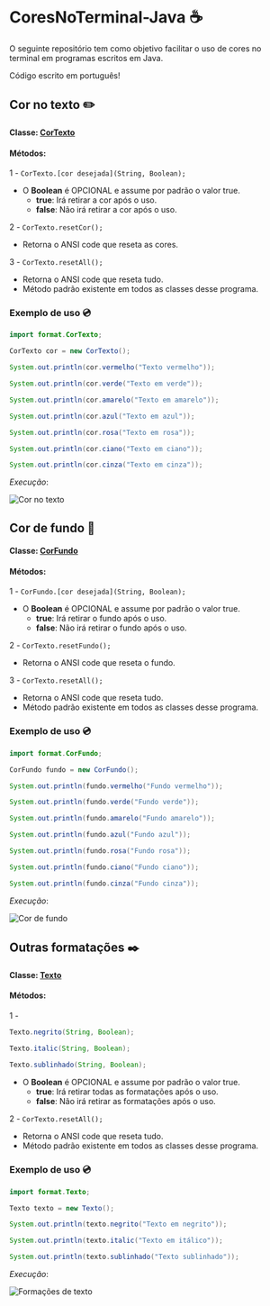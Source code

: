 # CoresNoTerminal-Java :coffee:

O seguinte repositório tem como objetivo facilitar o uso de cores no terminal em programas escritos em Java. 

Código escrito em português! 

## Cor no texto :pencil2:

#### **Classe**: [CorTexto](https://github.com/VictorDMe/CoresNoTerminal-Java/blob/main/format/CorTexto.java)

#### **Métodos**: 

1 - ```CorTexto.[cor desejada](String, Boolean);```

  * O **Boolean** é OPCIONAL e assume por padrão o valor true.
    - **true**: Irá retirar a cor após o uso.
    - **false**: Não irá retirar a cor após o uso.

2 - ```CorTexto.resetCor();```
  * Retorna o ANSI code que reseta as cores.

3 - ```CorTexto.resetAll();```
  * Retorna o ANSI code que reseta tudo.
  * Método padrão existente em todos as classes desse programa.

### Exemplo de uso :cd:
```java
import format.CorTexto;

CorTexto cor = new CorTexto();

System.out.println(cor.vermelho("Texto vermelho"));

System.out.println(cor.verde("Texto em verde"));

System.out.println(cor.amarelo("Texto em amarelo"));

System.out.println(cor.azul("Texto em azul"));

System.out.println(cor.rosa("Texto em rosa"));

System.out.println(cor.ciano("Texto em ciano"));

System.out.println(cor.cinza("Texto em cinza"));

```

*Execução*:

![Cor no texto](https://user-images.githubusercontent.com/67445953/117902385-adc95b80-b2a3-11eb-953f-7aac1750e665.png)


## Cor de fundo :mushroom:

#### **Classe**: [CorFundo](https://github.com/VictorDMe/CoresNoTerminal-Java/blob/main/format/CorFundo.java)

#### **Métodos**: 

1 - ```CorFundo.[cor desejada](String, Boolean);```

  * O **Boolean** é OPCIONAL e assume por padrão o valor true.
    - **true**: Irá retirar o fundo após o uso.
    - **false**: Não irá retirar o fundo após o uso.

2 - ```CorTexto.resetFundo();```
  * Retorna o ANSI code que reseta o fundo.

3 - ```CorTexto.resetAll();```
  * Retorna o ANSI code que reseta tudo.
  * Método padrão existente em todos as classes desse programa.

### Exemplo de uso :cd:
```java
import format.CorFundo;

CorFundo fundo = new CorFundo();

System.out.println(fundo.vermelho("Fundo vermelho"));

System.out.println(fundo.verde("Fundo verde"));

System.out.println(fundo.amarelo("Fundo amarelo"));

System.out.println(fundo.azul("Fundo azul"));

System.out.println(fundo.rosa("Fundo rosa"));

System.out.println(fundo.ciano("Fundo ciano"));

System.out.println(fundo.cinza("Fundo cinza"));
```

*Execução*:

![Cor de fundo](https://user-images.githubusercontent.com/67445953/117902420-c9346680-b2a3-11eb-97ad-a75cad6ff449.PNG)

## Outras formatações :black_nib:

#### **Classe**: [Texto](https://github.com/VictorDMe/CoresNoTerminal-Java/blob/main/format/Texto.java)

#### **Métodos**: 

1 - 
```java 
Texto.negrito(String, Boolean);

Texto.italic(String, Boolean);
       
Texto.sublinhado(String, Boolean);
```

  * O **Boolean** é OPCIONAL e assume por padrão o valor true.
    - **true**: Irá retirar todas as formatações após o uso.
    - **false**: Não irá retirar as formatações após o uso.

2 - ```CorTexto.resetAll();```
  * Retorna o ANSI code que reseta tudo.
  * Método padrão existente em todos as classes desse programa.

### Exemplo de uso :cd:
```java
import format.Texto;

Texto texto = new Texto();

System.out.println(texto.negrito("Texto em negrito"));

System.out.println(texto.italic("Texto em itálico"));

System.out.println(texto.sublinhado("Texto sublinhado"));

```

*Execução*:

![Formações de texto](https://user-images.githubusercontent.com/67445953/117903189-79569f00-b2a5-11eb-811e-1d45ed2eb607.png)



